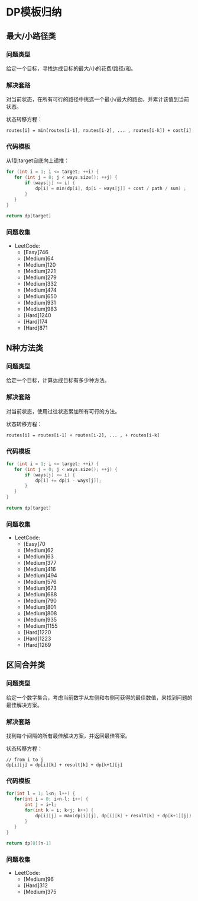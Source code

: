 # DP模板归纳
## 最大/小路径类

### 问题类型

给定一个目标，寻找达成目标的最大/小的花费/路径/和。

### 解决套路

对当前状态，在所有可行的路径中挑选一个最小/最大的路劲，并累计该值到当前状态。

状态转移方程：

`routes[i] = min(routes[i-1], routes[i-2], ... , routes[i-k]) + cost[i]`


### 代码模板

从1到target自底向上递推：
```cpp
for (int i = 1; i <= target; ++i) {
   for (int j = 0; j < ways.size(); ++j) {
       if (ways[j] <= i) {
           dp[i] = min(dp[i], dp[i - ways[j]] + cost / path / sum) ;
       }
   }
}
 
return dp[target]
```

### 问题收集

- LeetCode:
  - [Easy]746
  - [Medium]64
  - [Medium]120
  - [Medium]221
  - [Medium]279
  - [Medium]332
  - [Medium]474
  - [Medium]650
  - [Medium]931
  - [Medium]983
  - [Hard]1240
  - [Hard]174
  - [Hard]871

## N种方法类

### 问题类型
给定一个目标，计算达成目标有多少种方法。

### 解决套路
对当前状态，使用过往状态累加所有可行的方法。

状态转移方程：

`routes[i] = routes[i-1] + routes[i-2], ... , + routes[i-k]`

### 代码模板

```cpp
for (int i = 1; i <= target; ++i) {
   for (int j = 0; j < ways.size(); ++j) {
       if (ways[j] <= i) {
           dp[i] += dp[i - ways[j]];
       }
   }
}
 
return dp[target]
```

### 问题收集

- LeetCode:
  - [Easy]70
  - [Medium]62
  - [Medium]63
  - [Medium]377
  - [Medium]416
  - [Medium]494
  - [Medium]576
  - [Medium]673
  - [Medium]688
  - [Medium]790
  - [Medium]801
  - [Medium]808
  - [Medium]935
  - [Medium]1155
  - [Hard]1220
  - [Hard]1223
  - [Hard]1269

## 区间合并类

### 问题类型
给定一个数字集合，考虑当前数字从左侧和右侧可获得的最佳数值，来找到问题的最佳解决方案。

### 解决套路
找到每个间隔的所有最佳解决方案，并返回最佳答案。

状态转移方程：

```
// from i to j
dp[i][j] = dp[i][k] + result[k] + dp[k+1][j]
```

### 代码模板

```cpp
for(int l = 1; l<n; l++) {
   for(int i = 0; i<n-l; i++) {
       int j = i+l;
       for(int k = i; k<j; k++) {
           dp[i][j] = max(dp[i][j], dp[i][k] + result[k] + dp[k+1][j]);
       }
   }
}
 
return dp[0][n-1]
```

### 问题收集

- LeetCode:
  - [Medium]96
  - [Hard]312
  - [Medium]375